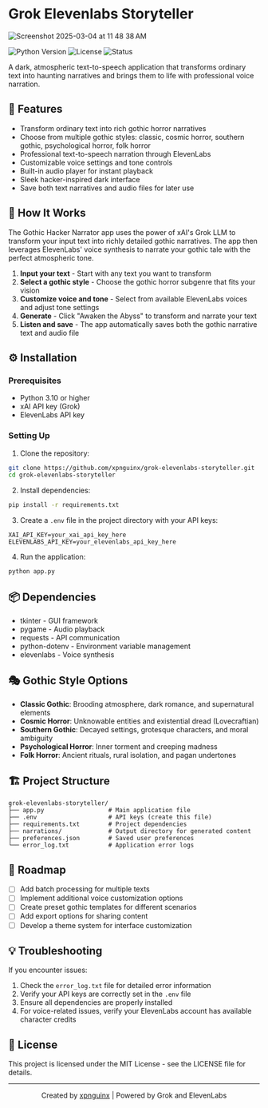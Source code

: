 # Grok Elevenlabs Storyteller

![Screenshot 2025-03-04 at 11 48 38 AM](https://github.com/user-attachments/assets/f7ac2c29-4bd3-4616-9b61-7766ef82c068)

![Python Version](https://img.shields.io/badge/python-3.10%2B-blue)
![License](https://img.shields.io/badge/license-MIT-green)
![Status](https://img.shields.io/badge/status-alpha-orange)

A dark, atmospheric text-to-speech application that transforms ordinary text into haunting narratives and brings them to life with professional voice narration.


 

## 🔮 Features

- Transform ordinary text into rich gothic horror narratives
- Choose from multiple gothic styles: classic, cosmic horror, southern gothic, psychological horror, folk horror
- Professional text-to-speech narration through ElevenLabs
- Customizable voice settings and tone controls
- Built-in audio player for instant playback
- Sleek hacker-inspired dark interface
- Save both text narratives and audio files for later use

## 🧠 How It Works

The Gothic Hacker Narrator app uses the power of xAI's Grok LLM to transform your input text into richly detailed gothic narratives. The app then leverages ElevenLabs' voice synthesis to narrate your gothic tale with the perfect atmospheric tone.

1. **Input your text** - Start with any text you want to transform
2. **Select a gothic style** - Choose the gothic horror subgenre that fits your vision
3. **Customize voice and tone** - Select from available ElevenLabs voices and adjust tone settings
4. **Generate** - Click "Awaken the Abyss" to transform and narrate your text
5. **Listen and save** - The app automatically saves both the gothic narrative text and audio file

## ⚙️ Installation

### Prerequisites

- Python 3.10 or higher
- xAI API key (Grok)
- ElevenLabs API key

### Setting Up

1. Clone the repository:
```bash
git clone https://github.com/xpnguinx/grok-elevenlabs-storyteller.git
cd grok-elevenlabs-storyteller
```

2. Install dependencies:
```bash
pip install -r requirements.txt
```

3. Create a `.env` file in the project directory with your API keys:
```
XAI_API_KEY=your_xai_api_key_here
ELEVENLABS_API_KEY=your_elevenlabs_api_key_here
```

4. Run the application:
```bash
python app.py
```

## 📦 Dependencies

- tkinter - GUI framework
- pygame - Audio playback
- requests - API communication
- python-dotenv - Environment variable management
- elevenlabs - Voice synthesis

## 🎭 Gothic Style Options

- **Classic Gothic**: Brooding atmosphere, dark romance, and supernatural elements
- **Cosmic Horror**: Unknowable entities and existential dread (Lovecraftian)
- **Southern Gothic**: Decayed settings, grotesque characters, and moral ambiguity
- **Psychological Horror**: Inner torment and creeping madness
- **Folk Horror**: Ancient rituals, rural isolation, and pagan undertones

## 🏗️ Project Structure

```
grok-elevenlabs-storyteller/
├── app.py                  # Main application file
├── .env                    # API keys (create this file)
├── requirements.txt        # Project dependencies
├── narrations/             # Output directory for generated content
├── preferences.json        # Saved user preferences
└── error_log.txt           # Application error logs
```

## 🚀 Roadmap

- [ ] Add batch processing for multiple texts
- [ ] Implement additional voice customization options
- [ ] Create preset gothic templates for different scenarios
- [ ] Add export options for sharing content
- [ ] Develop a theme system for interface customization

## 💡 Troubleshooting

If you encounter issues:

1. Check the `error_log.txt` file for detailed error information
2. Verify your API keys are correctly set in the `.env` file
3. Ensure all dependencies are properly installed
4. For voice-related issues, verify your ElevenLabs account has available character credits

## 📄 License

This project is licensed under the MIT License - see the LICENSE file for details.


---

<p align="center">
  Created by <a href="https://github.com/xpnguinx">xpnguinx</a> | Powered by Grok and ElevenLabs
</p>
